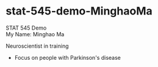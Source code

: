 # stat-545-demo-MinghaoMa
STAT 545 Demo  
My Name: Minghao Ma

Neuroscientist in training  
*  Focus on people with Parkinson's disease
